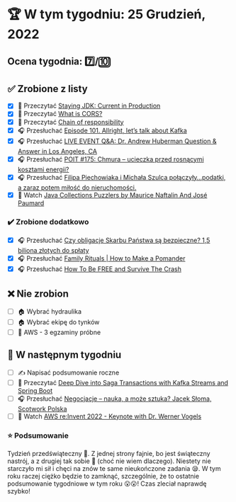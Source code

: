 # 🏆 W tym tygodniu: 25 Grudzień, 2022

## Ocena tygodnia: 7️⃣/🔟

## ✅ Zrobione z listy
- [x] 📗 Przeczytać [Staying JDK: Current in Production](https://www.infoq.com/presentations/java-upgrade-path/)
- [x] 📗 Przeczytać [What is CORS?](https://simplelocalize.io/blog/posts/what-is-cors/)
- [x] 📗 Przeczytać [Chain of responsibility](https://java-design-patterns.com/patterns/chain-of-responsibility/)
- [x] 🎧 Przesłuchać [Episode 101. Allright, let’s talk about Kafka](https://www.javapubhouse.com/2022/11/episode-101-allright-lets-talk-about-kafka.html)
- [x] 🎧 Przesłuchać [LIVE EVENT Q&A: Dr. Andrew Huberman Question & Answer in Los Angeles, CA](https://youtu.be/TO0WUTq5zYI)
- [x] 🎧 Przesłuchać [POIT #175: Chmura – ucieczka przed rosnącymi kosztami energii?](https://porozmawiajmyoit.pl/poit-175-chmura-ucieczka-przed-rosnacymi-kosztami-energii/)
- [x] 🎧 Przesłuchać [Filipa Piechowiaka i Michała Szulca połączyły…podatki, a zaraz potem miłość do nieruchomości.](https://zaprojektujswojezycie.pl/filipa-piechowiaka-i-michala-szulca-polaczyly-podatki-a-zaraz-potem-milosc-do-nieruchomosci/)
- [x] 🎥 Watch [Java Collections Puzzlers by Maurice Naftalin And José Paumard](https://youtu.be/w6hhjg_gt_M)

### ✔️ Zrobione dodatkowo
- [x] 🎧 Przesłuchać [Czy obligacje Skarbu Państwa są bezpieczne? 1,5 biliona złotych do spłaty](https://inwestomat.eu/czy-obligacje-skarbu-panstwa-sa-bezpieczne/)
- [x] 🎧 Przesłuchać [Family Rituals | How to Make a Pomander](https://effortlessenglishshow.com/family-rituals-how-to-make-a-pomander)
- [x] 🎧 Przesłuchać [How To Be FREE and Survive The Crash](https://effortlessenglishshow.com/how-to-be-free-and-survive-the-crash)

## ❌ Nie zrobion
- [ ] 🏠 Wybrać hydraulika
- [ ] 🏠 Wybrać ekipę do tynków
- [ ] 🎥 AWS - 3 egzaminy próbne

## 📝 W następnym tygodniu
- [ ] ✍️ Napisać podsumowanie roczne
- [ ] 📗 Przeczytać [Deep Dive into Saga Transactions with Kafka Streams and Spring Boot](https://piotrminkowski.com/2022/02/07/deep-dive-into-saga-transactions-with-kafka-streams-and-spring-boot/)
- [ ] 🎧 Przesłuchać [Negocjacje – nauka, a może sztuka? Jacek Słoma, Scotwork Polska](https://zaprojektujswojezycie.pl/negocjacje-nauka-a-moze-sztuka-jacek-sloma-scotwork-polska/)
- [ ] 🎥 Watch [AWS re:Invent 2022 - Keynote with Dr. Werner Vogels](https://youtu.be/RfvL_423a-I?list=PL2yQDdvlhXf8xcKr0-BHEyg_8VB4tWdu1)

### ⭐ Podsumowanie
Tydzień przedświąteczny 🎄. Z jednej strony fajnie, bo jest świąteczny nastrój, a z drugiej tak sobie 🤨 (choć nie wiem dlaczego). Niestety nie starczyło mi sił i chęci na znów te same nieukończone zadania 😪. W tym roku raczej ciężko będzie to zamknąć, szczególnie, że to ostatnie podsumowanie tygodniowe w tym roku 😮😮! Czas zleciał naprawdę szybko!
